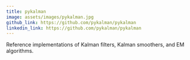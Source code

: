 ```yaml
---
title: pykalman
image: assets/images/pykalman.jpg
github_link: https://github.com/pykalman/pykalman
linkedin_link: https://github.com/pykalman/pykalman
---
```

Reference implementations of Kalman filters, Kalman smoothers, and EM algorithms.